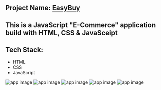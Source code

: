 ## Project Name: [EasyBuy](https://easy-buy-basic.netlify.app)

## This is a JavaScript "E-Commerce" application build with HTML, CSS & JavaSceipt

## Tech Stack:
- HTML
- CSS
- JavaScript

![app image](https://i.ibb.co/jhtXNfz/Screenshot-517.png)
![app image](https://i.ibb.co/xsvHcm8/Screenshot-518.png)
![app image](https://i.ibb.co/Kxz7MB7/Screenshot-519.png)
![app image](https://i.ibb.co/Wg4S8wn/Screenshot-521.png)
![app image](https://i.ibb.co/4RTp5YG/Screenshot-520.png)
